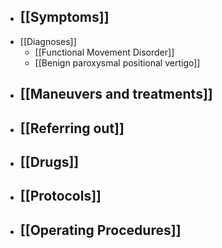 - [[Symptoms]]
	-
- [[Diagnoses]]
	- [[Functional Movement Disorder]]
	- [[Benign paroxysmal positional vertigo]]
- [[Maneuvers and treatments]]
	-
- [[Referring out]]
	-
- [[Drugs]]
	-
- [[Protocols]]
	-
- [[Operating Procedures]]
	-